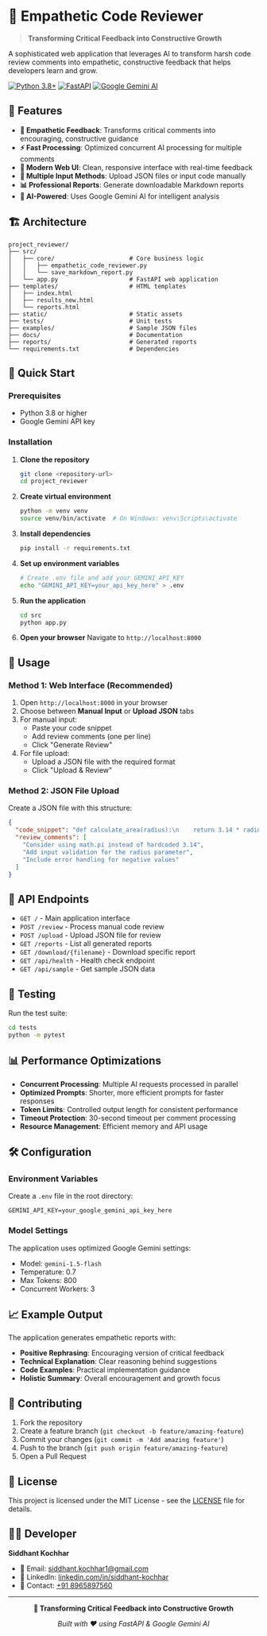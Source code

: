 # 🤖 Empathetic Code Reviewer

> **Transforming Critical Feedback into Constructive Growth**

A sophisticated web application that leverages AI to transform harsh code review comments into empathetic, constructive feedback that helps developers learn and grow.

[![Python 3.8+](https://img.shields.io/badge/python-3.8+-blue.svg)](https://www.python.org/downloads/)
[![FastAPI](https://img.shields.io/badge/FastAPI-0.104.0+-green.svg)](https://fastapi.tiangolo.com/)
[![Google Gemini AI](https://img.shields.io/badge/AI-Google%20Gemini-orange.svg)](https://ai.google.dev/)

## 🌟 Features

- **🎯 Empathetic Feedback**: Transforms critical comments into encouraging, constructive guidance
- **⚡ Fast Processing**: Optimized concurrent AI processing for multiple comments
- **📱 Modern Web UI**: Clean, responsive interface with real-time feedback
- **📄 Multiple Input Methods**: Upload JSON files or input code manually
- **📊 Professional Reports**: Generate downloadable Markdown reports
- **🚀 AI-Powered**: Uses Google Gemini AI for intelligent analysis

## 🏗️ Architecture

```
project_reviewer/
├── src/
│   ├── core/                     # Core business logic
│   │   ├── empathetic_code_reviewer.py
│   │   └── save_markdown_report.py
│   └── app.py                    # FastAPI web application
├── templates/                    # HTML templates
│   ├── index.html
│   ├── results_new.html
│   └── reports.html
├── static/                       # Static assets
├── tests/                        # Unit tests
├── examples/                     # Sample JSON files
├── docs/                         # Documentation
├── reports/                      # Generated reports
└── requirements.txt              # Dependencies
```

## 🚀 Quick Start

### Prerequisites

- Python 3.8 or higher
- Google Gemini API key

### Installation

1. **Clone the repository**
   ```bash
   git clone <repository-url>
   cd project_reviewer
   ```

2. **Create virtual environment**
   ```bash
   python -m venv venv
   source venv/bin/activate  # On Windows: venv\Scripts\activate
   ```

3. **Install dependencies**
   ```bash
   pip install -r requirements.txt
   ```

4. **Set up environment variables**
   ```bash
   # Create .env file and add your GEMINI_API_KEY
   echo "GEMINI_API_KEY=your_api_key_here" > .env
   ```

5. **Run the application**
   ```bash
   cd src
   python app.py
   ```

6. **Open your browser**
   Navigate to `http://localhost:8000`

## 📖 Usage

### Method 1: Web Interface (Recommended)

1. Open `http://localhost:8000` in your browser
2. Choose between **Manual Input** or **Upload JSON** tabs
3. For manual input:
   - Paste your code snippet
   - Add review comments (one per line)
   - Click "Generate Review"
4. For file upload:
   - Upload a JSON file with the required format
   - Click "Upload & Review"

### Method 2: JSON File Upload

Create a JSON file with this structure:

```json
{
  "code_snippet": "def calculate_area(radius):\n    return 3.14 * radius * radius",
  "review_comments": [
    "Consider using math.pi instead of hardcoded 3.14",
    "Add input validation for the radius parameter",
    "Include error handling for negative values"
  ]
}
```

## 🎯 API Endpoints

- `GET /` - Main application interface
- `POST /review` - Process manual code review
- `POST /upload` - Upload JSON file for review
- `GET /reports` - List all generated reports
- `GET /download/{filename}` - Download specific report
- `GET /api/health` - Health check endpoint
- `GET /api/sample` - Get sample JSON data

## 🧪 Testing

Run the test suite:

```bash
cd tests
python -m pytest
```

## 📊 Performance Optimizations

- **Concurrent Processing**: Multiple AI requests processed in parallel
- **Optimized Prompts**: Shorter, more efficient prompts for faster responses
- **Token Limits**: Controlled output length for consistent performance
- **Timeout Protection**: 30-second timeout per comment processing
- **Resource Management**: Efficient memory and API usage

## 🛠️ Configuration

### Environment Variables

Create a `.env` file in the root directory:

```env
GEMINI_API_KEY=your_google_gemini_api_key_here
```

### Model Settings

The application uses optimized Google Gemini settings:
- Model: `gemini-1.5-flash`
- Temperature: 0.7
- Max Tokens: 800
- Concurrent Workers: 3

## 📈 Example Output

The application generates empathetic reports with:

- **Positive Rephrasing**: Encouraging version of critical feedback
- **Technical Explanation**: Clear reasoning behind suggestions
- **Code Examples**: Practical implementation guidance
- **Holistic Summary**: Overall encouragement and growth focus

## 🤝 Contributing

1. Fork the repository
2. Create a feature branch (`git checkout -b feature/amazing-feature`)
3. Commit your changes (`git commit -m 'Add amazing feature'`)
4. Push to the branch (`git push origin feature/amazing-feature`)
5. Open a Pull Request

## 📜 License

This project is licensed under the MIT License - see the [LICENSE](LICENSE) file for details.

## 👨‍💻 Developer

**Siddhant Kochhar**

- 📧 Email: [siddhant.kochhar1@gmail.com](mailto:siddhant.kochhar1@gmail.com)
- 💼 LinkedIn: [linkedin.com/in/siddhant-kochhar](https://www.linkedin.com/in/siddhant-kochhar)
- 📱 Contact: [+91 8965897560](tel:+918965897560)

---

<div align="center">

**🚀 Transforming Critical Feedback into Constructive Growth**

*Built with ❤️ using FastAPI & Google Gemini AI*

</div>
